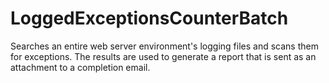 # LoggedExceptionsCounterBatch
Searches an entire web server environment's logging files and scans them for exceptions. The results are used to generate a report that is sent as an attachment to a completion email.
